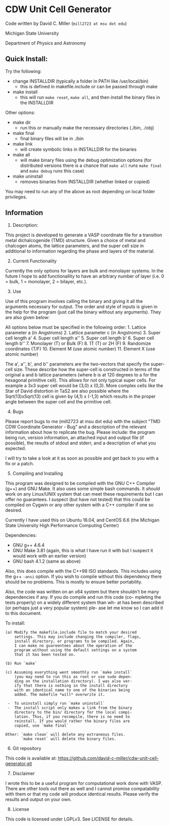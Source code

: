 # CDW Unit Cell Generator

Code written by David C. Miller (`mill2723 at msu dot edu`)

Michigan State University

Department of Physics and Astronomy

## Quick Install:
 
Try the following:
+ change INSTALLDIR (typically a folder in PATH like
  /usr/local/bin)
  - this is defined in makefile.include or can be passed
    through make
+ make install
  - this will run `make reset`, `make all`, and then
  install the binary files in the INSTALLDIR

Other options:
+ make dir
  - run this or manually make the necessary directories (./bin,
  ./obj)
+ make final
  - final binary files will be in ./bin
+ make link
  - will create symbolic links in INSTALLDIR for the binaries
+ make all
  - will make binary files using the debug optimization options
  (for distributed versions there is a chance that `make all`
  runs `make final` and `make debug` runs this case)
+ make uninstall
  - removes binaries from INSTALLDIR (whether linked or copied)

You may need to run any of the above as root depending on 
local folder privileges.

## Information

1. Description:

This project is developed to generate a VASP coordinate file for a
transition metal dichalcogenide (TMD) structure. Given a choice of
metal and chalcogen atoms, the lattice parameters, and the super cell
size in additional to information regarding the phase and layers of
the material.

2. Current Functionality

Currently the only options for layers are bulk and monolayer systems.
In the future I hope to add functionallity to have an arbitrary number
of layer (i.e. 0 = bulk, 1 = monolayer, 2 = bilayer, etc.).

3. Use

Use of this program involves calling the binary and giving it all the
arguments necessary for output. The order and style of inputs is given
in the help for the program (just call the binary without any arguments).
They are also given below:

All options below must be specified in the following order:
    	    1.  Lattice parameter a (in Angstroms)
	    2.  Lattice parameter c (in Angstroms)
	    3.  Super cell length a'
	    4.  Super cell length a''
	    5.  Super cell length b'
	    6.  Super cell length b''
	    7.  Monolayer (T) or Bulk (F)
	    8.  1T (T) or 2H (F)
	    9.  Randomize coordinates (T/F)
	    10. Element M (use atomic number)
	    11. Element X (use atomic number)

The a', a'', b', and b'' parameters are the two-vectors that specify the
super-cell size. These describe how the super-cell is constructed in terms
of the original a and b lattice parameters (where b is at 120 degrees to
a for the hexagonal primitive cell). This allows for not only typical super
cells. For example a 3x3 super cell would be (3,0) x (0,3). More complex
cells like the Star of David distortion in TaS2 are also possible where the
Sqrt(13)xSqrt(13) cell is given by (4,1) x (-1,3) which results in the proper
angle between the super cell and the primitive cell.

4. Bugs

Please report bugs to me (mill2723 at msu dot edu) with the subject
"TMD CDW Coordinate Generator - Bug" and a description of the relevant
information about how to replicate the bug. Please include: the program
being run, version information, an attached input and output file (if
possible), the results of stdout and stderr, and a description of what
you expected. 

I will try to take a look at it as soon as possible and get back to
you with a fix or a patch.

5. Compiling and Installing

This program was designed to be compiled with the GNU C++ Compiler
(g++) and GNU Make. It also uses some simple bash commands. It *should*
work on any Linux/UNIX system that can meet these requirements but I can
offer no guarantees. I suspect (but have not tested) that this could be
compiled on Cygwin or any other system with a C++ compiler if one so
desired.

Currently I have used this on Ubuntu 16.04, and CentOS 6.6 (the Michigan
State University High Performance Computing Center)

Dependencies:

+ GNU g++ 4.6.4 
+ GNU Make 3.81 (again, this is what I have run it with but I suspect
it would work with an earlier version)
+ GNU bash 4.1.2 (same as above)

Also, this does compile with the C++98 ISO standards. This includes
using the g++ `-ansi` option. If you wish to compile without this
dependency there should be no problems. This is mostly to ensure
better portability.

Also, the code was written on an x64 system but there shouldn't be
many dependencies if any. If you do compile and run this code (co-
mpleting the tests properly) on a widely different system than wh-
at has been described (or perhaps just a very popular system) ple-
ase let me know so I can add it to this document.

To install:

	(a) Modify the makefile.include file to match your desired
	    settings. This may include changing the compiler, flags,
	    install directory, or programs to be compiled. Again,
	    I can make no guareentees about the operation of the
	    program without using the default settings on a system
	    that it has been tested on.

	(b) Run `make`

	(c) Assuming everything went smoothly run `make install`
	    (you may need to run this as root or use sudo depen-
	    ding on the installation directory). I was also ver-
	    ify that there is nothing in the install directory
	    with an identical name to one of the binaries being
	    added. The makefile *will* overwrite it.

	 -  To uninstall simply run `make uninstall`
	 -  The install script only makes a link from the binary
	    directory to the bin/ directory for the local compi-
	    lation. Thus, if you recompile, there is no need to
	    reinstall. If you would rather the binary files are
	    copied, use `make final`

	Other: `make clean` will delete any extraneous files.
	       `make reset` will delete the binary files.

6. Git repository

This code is available at:
https://github.com/david-c-miller/cdw-unit-cell-generator.git

7. Disclaimer

I wrote this to be a useful program for computational work 
done with VASP. There are other tools out there as well and
I cannot promise compatability with them or that my code will
produce identical results. Please verify the results and 
output on your own.

8. License

This code is licensed under LGPLv3. See LICENSE for details.
